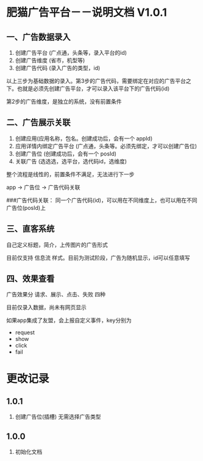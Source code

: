 # 肥猫广告平台－－说明文档 V1.0.1
## 一、广告数据录入
1. 创建广告平台 (广点通，头条等，录入平台的id)
2. 创建广告维度 (省市，机型等)
3. 创建广告代码 (录入广告的类型，id)

以上三步为基础数据的录入。第3步的广告代码，需要绑定在对应的广告平台之下。也就是必须先创建广告平台，才可以录入该平台下的广告代码(id)
 
第2步的广告维度，是独立的系统，没有前置条件


## 二、广告展示关联
1. 创建应用(应用名称，包名。创建成功后，会有一个 appId)
2. 应用详情内绑定广告平台 (广点通，头条等。必须先绑定，才可以创建广告位)
3. 创建广告位 (创建成功后，会有一个 posId)
4. 关联广告  (选选选，选平台，选代码id，选维度)

整个流程是线性的，前置条件不满足，无法进行下一步

app -> 广告位 -> 广告代码关联

###广告代码关联：
同一个广告代码(id)，可以用在不同维度上，也可以用在不同广告位(posId)上

## 三、直客系统
自己定义标题，简介，上传图片的广告形式

目前仅支持 信息流 样式。目前为测试阶段，广告为随机显示，id可以任意填写


## 四、效果查看
广告效果分 请求、展示、点击、失败 四种

目前仅录入数据，尚未有网页显示

如果app集成了友盟，会上报自定义事件，key分别为

- request
- show
- click
- fail

# 更改记录

## 1.0.1
1. 创建广告位(插槽) 无需选择广告类型


## 1.0.0
1. 初始化文档
